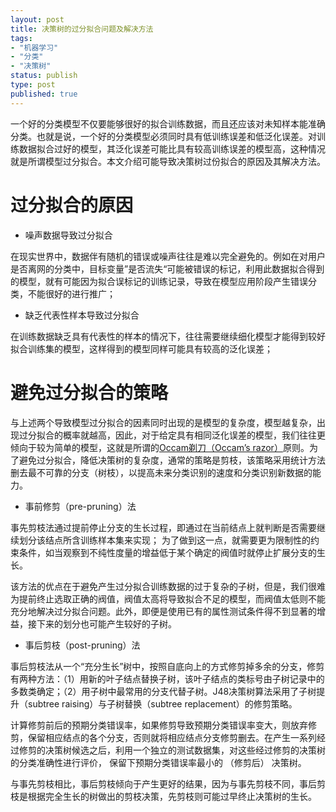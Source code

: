 ```yaml
--- 
layout: post
title: 决策树的过分拟合问题及解决方法
tags: 
- "机器学习"
- "分类"
- "决策树"
status: publish
type: post
published: true
---
```

一个好的分类模型不仅要能够很好的拟合训练数据，而且还应该对未知样本能准确分类。也就是说，一个好的分类模型必须同时具有低训练误差和低泛化误差。对训练数据拟合过好的模型，其泛化误差可能比具有较高训练误差的模型高，这种情况就是所谓模型过分拟合。本文介绍可能导致决策树过份拟合的原因及其解决方法。

# 过分拟合的原因

+ 噪声数据导致过分拟合

在现实世界中，数据伴有随机的错误或噪声往往是难以完全避免的。例如在对用户是否离网的分类中，目标变量”是否流失“可能被错误的标记，利用此数据拟合得到的模型，就有可能因为拟合误标记的训练记录，导致在模型应用阶段产生错误分类，不能很好的进行推广；

+ 缺乏代表性样本导致过分拟合

在训练数据缺乏具有代表性的样本的情况下，往往需要继续细化模型才能得到较好拟合训练集的模型，这样得到的模型同样可能具有较高的泛化误差；

# 避免过分拟合的策略

与上述两个导致模型过分拟合的因素同时出现的是模型的复杂度，模型越复杂，出现过分拟合的概率就越高，因此，对于给定具有相同泛化误差的模型，我们往往更倾向于较为简单的模型，这就是所谓的[Occam剃刀（Occam’s razor）](http://en.wikipedia.org/wiki/Occam)原则。为了避免过分拟合，降低决策树的复杂度，通常的策略是剪枝，该策略采用统计方法删去最不可靠的分支（树枝），以提高未来分类识别的速度和分类识别新数据的能力。

+ 事前修剪（pre-pruning）法 

事先剪枝法通过提前停止分支的生长过程，即通过在当前结点上就判断是否需要继续划分该结点所含训练样本集来实现； 为了做到这一点，就需要更为限制性的约束条件，如当观察到不纯性度量的增益低于某个确定的阀值时就停止扩展分支的生长。

该方法的优点在于避免产生过分拟合训练数据的过于复杂的子树，但是，我们很难为提前终止选取正确的阀值，阀值太高将导致拟合不足的模型，而阀值太低则不能充分地解决过分拟合问题。此外，即便是使用已有的属性测试条件得不到显著的增益，接下来的划分也可能产生较好的子树。

+ 事后剪枝（post-pruning）法

事后剪枝法从一个“充分生长”树中，按照自底向上的方式修剪掉多余的分支，修剪有两种方法：（1）用新的叶子结点替换子树，该叶子结点的类标号由子树记录中的多数类确定；（2）用子树中最常用的分支代替子树。J48决策树算法采用了子树提升（subtree raising）与子树替换（subtree replacement）的修剪策略。

计算修剪前后的预期分类错误率，如果修剪导致预期分类错误率变大，则放弃修剪，保留相应结点的各个分支，否则就将相应结点分支修剪删去。在产生一系列经过修剪的决策树候选之后，利用一个独立的测试数据集，对这些经过修剪的决策树的分类准确性进行评价， 保留下预期分类错误率最小的 （修剪后） 决策树。

与事先剪枝相比，事后剪枝倾向于产生更好的结果，因为与事先剪枝不同，事后剪枝是根据完全生长的树做出的剪枝决策，先剪枝则可能过早终止决策树的生长。

